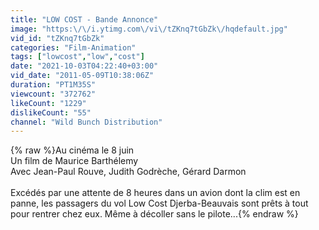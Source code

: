 ```yaml
---
title: "LOW COST - Bande Annonce"
image: "https:\/\/i.ytimg.com\/vi\/tZKnq7tGbZk\/hqdefault.jpg"
vid_id: "tZKnq7tGbZk"
categories: "Film-Animation"
tags: ["lowcost","low","cost"]
date: "2021-10-03T04:22:40+03:00"
vid_date: "2011-05-09T10:38:06Z"
duration: "PT1M35S"
viewcount: "372762"
likeCount: "1229"
dislikeCount: "55"
channel: "Wild Bunch Distribution"
---
```

{% raw %}Au cinéma le 8 juin<br />Un  film de Maurice Barthélemy <br />Avec Jean-Paul Rouve, Judith Godrèche, Gérard Darmon<br /><br />Excédés par une attente de 8 heures dans un avion dont la clim est en panne, les passagers du vol Low Cost Djerba-Beauvais sont prêts à tout pour rentrer chez eux. Même à décoller sans le pilote...{% endraw %}
